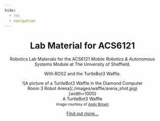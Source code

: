 ```yaml
---
hide:
  - toc 
  - navigation
---
```


<center>

# Lab Material for ACS6121 

Robotics Lab Materials for the ACS6121 *Mobile Robotics & Autonomous Systems* Module at The University of Sheffield. 

With ROS2 and the TurtleBot3 Waffle.

<figure markdown>
  ![A picture of a TurtleBot3 Waffle in the Diamond Computer Room 3 Robot Arena](./images/waffle/arena_shot.jpg){width=1000}
  <figcaption>A TurtleBot3 Waffle<br />
  <small>Image courtesy of <a href="https://www.andybrownphoto.co.uk/" target="_blank">Andy Brown</a></small></figcaption> 
</figure>

[Find out more...](./about/README.md)

</center>